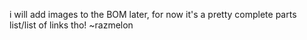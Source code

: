 i will add images to the BOM later, for now it's a pretty complete parts list/list of links tho!
~razmelon
